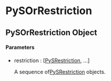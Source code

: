 # PySOrRestriction

## PySOrRestriction Object



#### Parameters


  - restriction : \[[PySRestriction](#pysrestriction), \.\.\.\]

    A sequence of[PySRestriction](#pysrestriction) objects\.